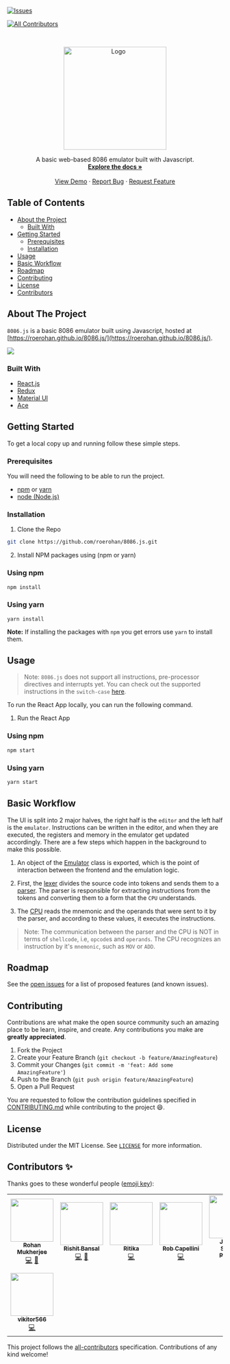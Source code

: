 [![Issues][issues-shield]][issues-url]
<!-- ALL-CONTRIBUTORS-BADGE:START - Do not remove or modify this section -->
[![All Contributors](https://img.shields.io/badge/all_contributors-8-orange.svg?style=flat-square)](#contributors-)
<!-- ALL-CONTRIBUTORS-BADGE:END -->

<!-- PROJECT LOGO -->
<br />
<p align="center">
  <a href="https://github.com/roerohan/8086.js">
    <img src="https://roerohan.github.io/8086.js/8086.svg" alt="Logo" width="240">
  </a> 

  <!-- <h3 align="center">8086.js</h3> -->

  <p align="center">
    A basic web-based 8086 emulator built with Javascript.
    <br />
    <a href="https://github.com/roerohan/8086.js"><strong>Explore the docs »</strong></a>
    <br />
    <br />
    <a href="https://github.com/roerohan/8086.js">View Demo</a>
    ·
    <a href="https://github.com/roerohan/8086.js/issues">Report Bug</a>
    ·
    <a href="https://github.com/roerohan/8086.js/issues">Request Feature</a>
  </p>
</p>



<!-- TABLE OF CONTENTS -->
## Table of Contents

* [About the Project](#about-the-project)
  * [Built With](#built-with)
* [Getting Started](#getting-started)
  * [Prerequisites](#prerequisites)
  * [Installation](#installation)
* [Usage](#usage)
* [Basic Workflow](#basic-workflow)
* [Roadmap](#roadmap)
* [Contributing](#contributing)
* [License](#license)
* [Contributors](#contributors-)



<!-- ABOUT THE PROJECT -->
## About The Project


`8086.js` is a basic 8086 emulator built using Javascript, hosted at [https://roerohan.github.io/8086.js/](https://roerohan.github.io/8086.js/).

<img src="./public/8086.js-hosted.png" />

### Built With

* [React.js](https://arkdownreactjs.org/docs/getting-started.html)
* [Redux](https://redux.js.org/tutorials/essentials/part-1-overview-concepts)
* [Material UI](https://material-ui.com/getting-started/usage/)
* [Ace](https://github.com/ajaxorg/ace)



<!-- GETTING STARTED -->
## Getting Started

To get a local copy up and running follow these simple steps.

### Prerequisites

You will need the following to be able to run the project.

* [npm](https://www.npmjs.com/) or [yarn](https://yarnpkg.com/)
* [node (Node.js)](https://nodejs.org)



### Installation
 
1. Clone the Repo

```sh
git clone https://github.com/roerohan/8086.js.git
```

2. Install NPM packages using (npm or yarn)

### Using npm

```sh
npm install
```

### Using yarn

```
yarn install
```

**Note:** If installing the packages with `npm` you get errors use `yarn` to install them.



<!-- USAGE EXAMPLES -->
## Usage

> Note: `8086.js` does not support all instructions, pre-processor directives and interrupts yet. You can check out the supported instructions in the `switch-case` [here](./src/emulator/cpu/core.js).

To run the React App locally, you can run the following command.

1. Run the React App

### Using npm

```sh
npm start
```

### Using yarn

```sh
yarn start
```

## Basic Workflow

The UI is split into 2 major halves, the right half is the `editor` and the left half is the `emulator`. Instructions can be written in the editor, and when they are executed, the registers and memory in the emulator get updated accordingly. There are a few steps which happen in the background to make this possible.

1. An object of the [Emulator](./src/emulator/emulator.js) class is exported, which is the point of interaction between the frontend and the emulation logic.

2. First, the [lexer](./src/emulator/parser/lexer.js) divides the source code into tokens and sends them to a [parser](./src/emulator/parser/parser.js). The parser is responsible for extracting instructions from the tokens and converting them to a form that the `CPU` understands.

3. The [CPU](./src/emulator/cpu/core.js) reads the mnemonic and the operands that were sent to it by the parser, and according to these values, it executes the instructions.

> Note: The communication between the parser and the CPU is NOT in terms of `shellcode`, i.e, `opcode`s and `operands`. The CPU recognizes an instruction by it's `mnemonic`, such as `MOV` or `ADD`. 


<!-- _For more examples, please refer to the [Documentation](https://example.com)_ -->



<!-- ROADMAP -->
## Roadmap

See the [open issues](https://github.com/roerohan/8086.js/issues) for a list of proposed features (and known issues).



<!-- CONTRIBUTING -->
## Contributing

Contributions are what make the open source community such an amazing place to be learn, inspire, and create. Any contributions you make are **greatly appreciated**.

1. Fork the Project
2. Create your Feature Branch (`git checkout -b feature/AmazingFeature`)
3. Commit your Changes (`git commit -m 'feat: Add some AmazingFeature'`)
4. Push to the Branch (`git push origin feature/AmazingFeature`)
5. Open a Pull Request

You are requested to follow the contribution guidelines specified in [CONTRIBUTING.md](./CONTRIBUTING.md) while contributing to the project :smile:.

<!-- LICENSE -->
## License

Distributed under the MIT License. See [`LICENSE`](./LICENSE) for more information.




<!-- MARKDOWN LINKS & IMAGES -->
<!-- https://www.markdownguide.org/basic-syntax/#reference-style-links -->
[roerohan-url]: https://roerohan.github.io
[issues-shield]: https://img.shields.io/github/issues/othneildrew/Best-README-Template.svg?style=flat-square
[issues-url]: https://github.com/roerohan/8086.js/issues

## Contributors ✨

Thanks goes to these wonderful people ([emoji key](https://allcontributors.org/docs/en/emoji-key)):

<!-- ALL-CONTRIBUTORS-LIST:START - Do not remove or modify this section -->
<!-- prettier-ignore-start -->
<!-- markdownlint-disable -->
<table>
  <tr>
    <td align="center"><a href="https://github.com/roerohan"><img src="https://avatars0.githubusercontent.com/u/42958812?v=4" width="100px;" alt=""/><br /><sub><b>Rohan Mukherjee</b></sub></a><br /><a href="https://github.com/roerohan/8086.js/commits?author=roerohan" title="Code">💻</a> <a href="https://github.com/roerohan/8086.js/commits?author=roerohan" title="Documentation">📖</a></td>
    <td align="center"><a href="https://github.com/thebongy"><img src="https://avatars1.githubusercontent.com/u/7080652?v=4" width="100px;" alt=""/><br /><sub><b>Rishit Bansal</b></sub></a><br /><a href="https://github.com/roerohan/8086.js/commits?author=thebongy" title="Code">💻</a> <a href="https://github.com/roerohan/8086.js/commits?author=thebongy" title="Documentation">📖</a></td>
    <td align="center"><a href="https://github.com/ritika-07"><img src="https://avatars2.githubusercontent.com/u/46575784?v=4" width="100px;" alt=""/><br /><sub><b>Ritika</b></sub></a><br /><a href="https://github.com/roerohan/8086.js/commits?author=ritika-07" title="Code">💻</a></td>
    <td align="center"><a href="https://github.com/capellini"><img src="https://avatars3.githubusercontent.com/u/75311?v=4" width="100px;" alt=""/><br /><sub><b>Rob Capellini</b></sub></a><br /><a href="https://github.com/roerohan/8086.js/commits?author=capellini" title="Code">💻</a></td>
    <td align="center"><a href="https://josesp.netlify.com/"><img src="https://avatars3.githubusercontent.com/u/23442814?v=4" width="100px;" alt=""/><br /><sub><b>Jose M. Segura Polanco</b></sub></a><br /><a href="https://github.com/roerohan/8086.js/commits?author=DarkCode01" title="Code">💻</a></td>
    <td align="center"><a href="https://devenv.now.sh/"><img src="https://avatars1.githubusercontent.com/u/49075129?v=4" width="100px;" alt=""/><br /><sub><b>Pranav P</b></sub></a><br /><a href="https://github.com/roerohan/8086.js/commits?author=pranavp10" title="Code">💻</a></td>
    <td align="center"><a href="https://ffcs.ooo"><img src="https://avatars0.githubusercontent.com/u/14910957?v=4" width="100px;" alt=""/><br /><sub><b>Namit Nathwani</b></sub></a><br /><a href="https://github.com/roerohan/8086.js/commits?author=namsnath" title="Code">💻</a></td>
  </tr>
  <tr>
    <td align="center"><a href="https://github.com/vikitor566"><img src="https://avatars3.githubusercontent.com/u/5832796?v=4" width="100px;" alt=""/><br /><sub><b>vikitor566</b></sub></a><br /><a href="https://github.com/roerohan/8086.js/commits?author=vikitor566" title="Code">💻</a></td>
  </tr>
</table>

<!-- markdownlint-enable -->
<!-- prettier-ignore-end -->
<!-- ALL-CONTRIBUTORS-LIST:END -->

This project follows the [all-contributors](https://github.com/all-contributors/all-contributors) specification. Contributions of any kind welcome!
